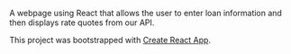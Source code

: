A webpage using React that allows the user to enter loan information and
then displays rate quotes from our API.

This project was bootstrapped with [Create React App](https://github.com/facebook/create-react-app).
